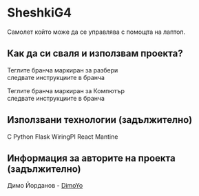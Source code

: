 # SheshkiG4

<!--![Лого/Визия на проекта](path_to_logo.png)-->

Самолет който може да се управлява с помощта на лаптоп.

<!--## Презентация или документация или нещо друо (не е задължително)
[Линк към ресурса]](link)-->

## Как да си сваля и използвам проекта? 

Теглите бранча маркиран за разбери<br>
следвате инструкциите в бранча<br>

Теглите бранча маркиран за Компютър<br>
следвате инструкциите в бранча<br>


<!--### Инструкции за сваляне
*Тук опишете стъпка по стъпка как потребител, който си няма понятие от софтуер в github, да си свали и използва проекта*

1) ...
2) ...
3) ...

### Инструкции за инсталация
*Тук опишете стъпка по стъпка как потребител, който си няма понятие от софтуер в github, да си инсталира проекта ви*

1) ...
2) ...
3) ...

### Инструкции за стартиране на проекта
*Тук опишете стъпка по стъпка как потребител, който си няма понятие от софтуер в github, да стартира проекта ви*

1) ...
2) ...
3) ...-->

## Използвани технологии (задължително)
C
Python
Flask
WiringPI
React
Mantine
<!--* [Име на технологията](линк към официанлния сайт на технологията) - *описание на технологията*-->

## Информация за авторите на проекта (задължително)

Димо Йорданов - [DimoYo](https://github.com/DimoYo)

<!--* **Име Фамилия** - *роля в проекта (програмист, дизаинер, хардуерист)* - [Nickname](линк към github на автора-->

<!--### Всякакви допълнителни модификации по README-то са добре дошли (Лиценз, contributing.md, и т.н.) :)-->
